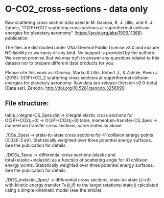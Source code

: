 # O-CO2_cross-sections - data only
Raw scattering cross section data used in M. Gacesa, R. J. Lillis, and K. J. Zahnle, "O(3P)+CO2 scattering cross sections at superthermal collision energies for planetary aeronomy" (https://arxiv.org/abs/1906.11368) publication.

The files are distributed under GNU General Public License v3.0 and include NO liability or warranty of any kind. No support is provided by the authors. We cannot promise (but we may try!) to answer any questions related to this dataset nor to prepare different data products for you.

Please cite this work as:
Gacesa, Marko & Lillis, Robert J., & Zahnle, Kevin J. (2019). O(3P)+CO_2 scattering cross sections at superthermal collision energies for planetary aeronomy: Raw data pre-release (Version v0.9-beta) [Data set]. Zenodo. http://doi.org/10.5281/zenodo.3256699


File structure:
--------------
table_integral-CS_3pes.dat       -> integral elastic cross sections for O(3P)+CO2(j=0) -> O(3P)+CO2(j=0)
table_momentum-transfer-CS_3pes  -> momentum transfer cross sections; same states as above

./CSs_3pes/ -> state-to-state cross sections for 41 collision energy points (0.029-5 eV). Statistically weighted over three potential energy surfaces. See the publication for details.

./DCSs_3pes/ -> differential cross sections (elastic and total=elastic+inelastic) as a function of scattering angle for 41 collision energy points. Statistically weighted over three potential energy surfaces. See the publication for details.

./DCS_inelastic_3pes/ -> differential cross sections, state-to-state (ji->jf) with kinetic energy transfer Te(ji,jf) to the target rotational state ji calculated using a simple kinematic model (see the article). 
